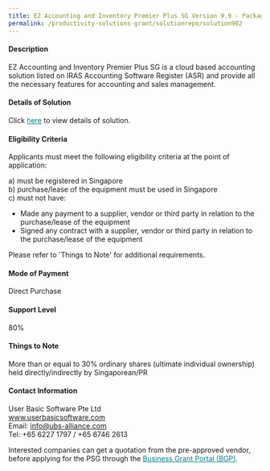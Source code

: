 ```yaml
---
title: EZ Accounting and Inventory Premier Plus SG Version 9.9 - Package (3 Users)
permalink: /productivity-solutions-grant/solutionrepo/solution902
---
```


#### Description

EZ Accounting and Inventory Premier Plus SG is a cloud based accounting solution listed on IRAS Accounting Software Register (ASR) and provide all the necessary features for accounting and sales management. 

#### Details of Solution

Click <a href='https://gb-assist-staging.netlify.app/images/psg/User_Basic_Software_Annex_3_CR_wef13April2020_Part_2.pdf' style='color:#037e8a'>here</a> to view details of solution.

#### Eligibility Criteria

Applicants must meet the following eligibility criteria at the point of application:

a) must be registered in Singapore <br>
b) purchase/lease of the equipment must be used in Singapore <br>
c) must not have:
- Made any payment to a supplier, vendor or third party in relation to the purchase/lease of the equipment
- Signed any contract with a supplier, vendor or third party in relation to the purchase/lease of the equipment

Please refer to 'Things to Note' for additional requirements.

#### Mode of Payment
Direct Purchase

#### Support Level
80%

#### Things to Note
More than or equal to 30% ordinary shares (ultimate individual ownership) held directly/indirectly by Singaporean/PR

#### Contact Information
User Basic Software Pte Ltd<br>www.userbasicsoftware.com<br>Email: info@ubs-alliance.com<br>Tel: +65 6227 1797 / +65 6746 2613

Interested companies can get a quotation from the pre-approved vendor, before applying for the PSG through the <a target='_blank' style='color:#037e8a' href='https://www.businessgrants.gov.sg/'>Business Grant Portal (BGP)</a>.
